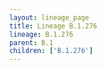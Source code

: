```yaml
---
layout: lineage_page
title: Lineage B.1.276
lineage: B.1.276
parent: B.1
children: ['B.1.276']
---
```

